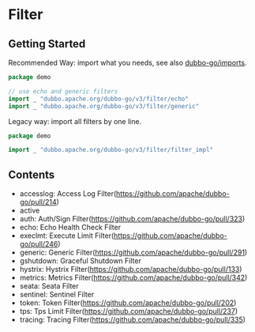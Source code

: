 # Filter

## Getting Started

Recommended Way: import what you needs, see also [dubbo-go/imports](https://github.com/dubbogo/imports).

```go
package demo

// use echo and generic filters
import _ "dubbo.apache.org/dubbo-go/v3/filter/echo"
import _ "dubbo.apache.org/dubbo-go/v3/filter/generic"
```

Legacy way: import all filters by one line.

```go
package demo

import _ "dubbo.apache.org/dubbo-go/v3/filter/filter_impl"
```

## Contents

- accesslog: Access Log Filter(https://github.com/apache/dubbo-go/pull/214)
- active
- auth: Auth/Sign Filter(https://github.com/apache/dubbo-go/pull/323)
- echo: Echo Health Check Filter
- execlmt: Execute Limit Filter(https://github.com/apache/dubbo-go/pull/246)
- generic: Generic Filter(https://github.com/apache/dubbo-go/pull/291)
- gshutdown: Graceful Shutdown Filter
- hystrix: Hystrix Filter(https://github.com/apache/dubbo-go/pull/133)
- metrics: Metrics Filter(https://github.com/apache/dubbo-go/pull/342)
- seata: Seata Filter
- sentinel: Sentinel Filter
- token: Token Filter(https://github.com/apache/dubbo-go/pull/202)
- tps: Tps Limit Filter(https://github.com/apache/dubbo-go/pull/237)
- tracing: Tracing Filter(https://github.com/apache/dubbo-go/pull/335)